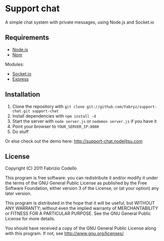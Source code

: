Support chat
======

A simple chat system with private messages, using Node.js and Socket.io

Requirements
------------

* [Node.js](http://nodejs.org/)
* [Npm](http://npmjs.org/)

Modules:

* [Socket.io](http://socket.io/)
* [Express](http://expressjs.com/)

Installation
----------

1. Clone the repository with ``git clone git://github.com/Fabryz/support-chat.git support-chat``
2. Install dependencies with ``npm install -d``
3. Start the server with ``node server.js`` or ``nodemon server.js`` if you have it
4. Point your browser to ``YOUR_SERVER_IP:8080``
5. Do stuff

Or else check out the demo here: http://support-chat.nodejitsu.com

License
-------

Copyright (C) 2011 Fabrizio Codello

This program is free software: you can redistribute it and/or modify
it under the terms of the GNU General Public License as published by
the Free Software Foundation, either version 3 of the License, or
(at your option) any later version.

This program is distributed in the hope that it will be useful,
but WITHOUT ANY WARRANTY; without even the implied warranty of
MERCHANTABILITY or FITNESS FOR A PARTICULAR PURPOSE.  See the
GNU General Public License for more details.

You should have received a copy of the GNU General Public License
along with this program.  If not, see <http://www.gnu.org/licenses/>.
